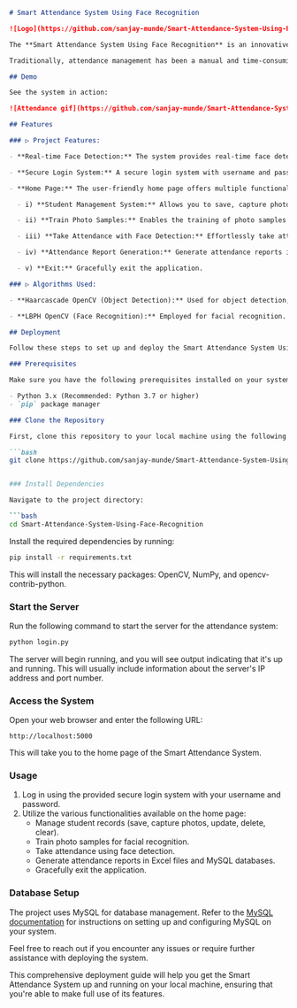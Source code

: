 ```markdown
# Smart Attendance System Using Face Recognition

![Logo](https://github.com/sanjay-munde/Smart-Attendance-System-Using-Face-Recognition/blob/main/Images_GUI/Screenshot%202023-08-20%20112941.png)

The **Smart Attendance System Using Face Recognition** is an innovative project designed to streamline and automate attendance management in various settings, including educational institutions, corporate offices, and events. This system leverages cutting-edge facial recognition technology to accurately identify and record individuals' attendance.

Traditionally, attendance management has been a manual and time-consuming task, involving physical sign-ins or RFID card scans. This smart attendance system revolutionizes the process by employing sophisticated facial recognition algorithms to instantly recognize and verify the identity of individuals as they enter a designated area.

## Demo

See the system in action:

![Attendance gif](https://github.com/sanjay-munde/Smart-Attendance-System-Using-Face-Recognition/blob/main/Images_GUI/Attendance%20gif.gif)

## Features

### ▷ Project Features:

- **Real-time Face Detection:** The system provides real-time face detection capabilities, ensuring accurate identification.

- **Secure Login System:** A secure login system with username and password authentication to protect sensitive data.

- **Home Page:** The user-friendly home page offers multiple functionalities:

  - i) **Student Management System:** Allows you to save, capture photos, update, delete, and clear student records.

  - ii) **Train Photo Samples:** Enables the training of photo samples for facial recognition.

  - iii) **Take Attendance with Face Detection:** Effortlessly take attendance using face detection technology.

  - iv) **Attendance Report Generation:** Generate attendance reports in both Excel files and MySQL databases.

  - v) **Exit:** Gracefully exit the application.

### ▷ Algorithms Used:

- **Haarcascade OpenCV (Object Detection):** Used for object detection, particularly for detecting faces.

- **LBPH OpenCV (Face Recognition):** Employed for facial recognition.

## Deployment

Follow these steps to set up and deploy the Smart Attendance System Using Face Recognition project on your local machine:

### Prerequisites

Make sure you have the following prerequisites installed on your system:

- Python 3.x (Recommended: Python 3.7 or higher)
- `pip` package manager

### Clone the Repository

First, clone this repository to your local machine using the following command:

```bash
git clone https://github.com/sanjay-munde/Smart-Attendance-System-Using-Face-Recognition.git


### Install Dependencies

Navigate to the project directory:

```bash
cd Smart-Attendance-System-Using-Face-Recognition
```

Install the required dependencies by running:

```bash
pip install -r requirements.txt
```

This will install the necessary packages: OpenCV, NumPy, and opencv-contrib-python.

### Start the Server

Run the following command to start the server for the attendance system:

```bash
python login.py
```

The server will begin running, and you will see output indicating that it's up and running. This will usually include information about the server's IP address and port number.

### Access the System

Open your web browser and enter the following URL:

```
http://localhost:5000
```

This will take you to the home page of the Smart Attendance System.

### Usage

1. Log in using the provided secure login system with your username and password.
2. Utilize the various functionalities available on the home page:
   - Manage student records (save, capture photos, update, delete, clear).
   - Train photo samples for facial recognition.
   - Take attendance using face detection.
   - Generate attendance reports in Excel files and MySQL databases.
   - Gracefully exit the application.

### Database Setup

The project uses MySQL for database management. Refer to the [MySQL documentation](https://dev.mysql.com/doc/) for instructions on setting up and configuring MySQL on your system.

Feel free to reach out if you encounter any issues or require further assistance with deploying the system.

This comprehensive deployment guide will help you get the Smart Attendance System up and running on your local machine, ensuring that you're able to make full use of its features.
```